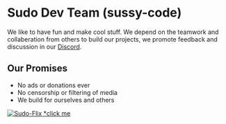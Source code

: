 # Sudo Dev Team (sussy-code)
We like to have fun and make cool stuff. We depend on the teamwork and collaberation from others to build our projects, we promote feedback and discussion in our [Discord](https://discord.gg/r5cYshWM4G).

## Our Promises
* No ads or donations ever
* No censorship or filtering of media
* We build for ourselves and others

[![Sudo-Flix](https://github.com/user-attachments/assets/37fac82e-5471-452e-a6ef-fa5bf674baec)  *click me](https://docs.sudo-flix.lol)
